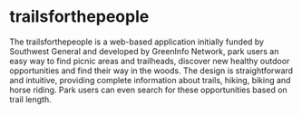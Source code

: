 trailsforthepeople
==================

The trailsforthepeople is a web-based application initially funded by Southwest General and developed by GreenInfo Network, park users an easy way to find picnic areas and trailheads, discover new healthy outdoor opportunities and find their way in the woods. The design is straightforward and intuitive, providing complete information about trails, hiking, biking and horse riding. Park users can even search for these opportunities based on trail length.

